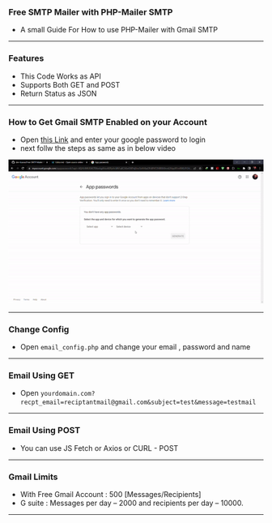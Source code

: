 ### Free SMTP Mailer with PHP-Mailer SMTP

- A small Guide For How to use PHP-Mailer with Gmail SMTP

-------------

### Features

- This Code Works as API
- Supports Both GET and POST
- Return Status as JSON

-------------

### How to Get Gmail SMTP Enabled on your Account
- Open [this Link](https://myaccount.google.com/apppasswords "this Link") and enter your google password to login 
- next follw the steps as same as in below video

![Demo](https://raw.githubusercontent.com/dev-itsarun/Free-SMTP-Mailer/main/assets/demo.gif "Demo")

-------------

### Change Config

- Open `email_config.php` and change your email , password and name

-------------

### Email Using GET

- Open `yourdomain.com?recpt_email=reciptantmail@gmail.com&subject=test&message=testmail` 

-------------


### Email Using POST

- You can use JS Fetch or Axios or CURL - POST 

-------------


### Gmail Limits

- With Free Gmail Account : 500 [Messages/Recipients]
- G suite  : Messages per day – 2000 and recipients per day – 10000. 

-------------
